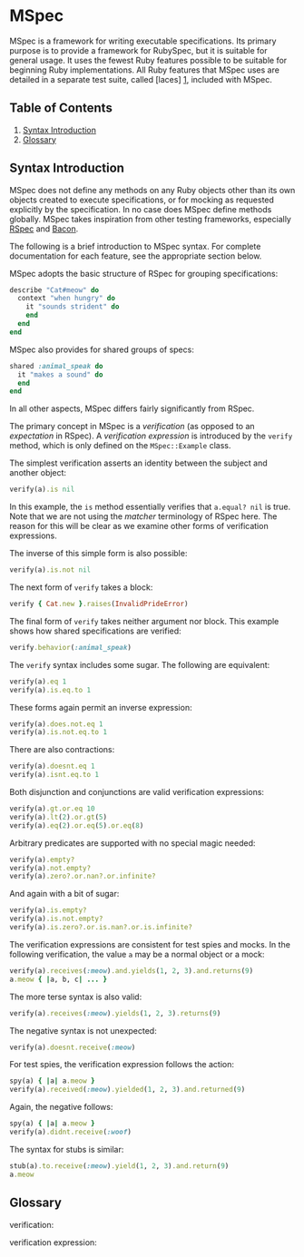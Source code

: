 # MSpec

MSpec is a framework for writing executable specifications. Its primary
purpose is to provide a framework for RubySpec, but it is suitable for general
usage. It uses the fewest Ruby features possible to be suitable for beginning
Ruby implementations. All Ruby features that MSpec uses are detailed in a
separate test suite, called [laces] [1], included with MSpec.


## Table of Contents

1. [Syntax Introduction]()
1. [Glossary]()

## Syntax Introduction

MSpec does not define any methods on any Ruby objects other than its own
objects created to execute specifications, or for mocking as requested
explicitly by the specification. In no case does MSpec define methods
globally. MSpec takes inspiration from other testing frameworks, especially
[RSpec](http://rspec.info) and [Bacon](https://github.com/chneukirchen/bacon).

The following is a brief introduction to MSpec syntax. For complete
documentation for each feature, see the appropriate section below.

MSpec adopts the basic structure of RSpec for grouping specifications:

```ruby
describe "Cat#meow" do
  context "when hungry" do
    it "sounds strident" do
    end
  end
end
```

MSpec also provides for shared groups of specs:

```ruby
shared :animal_speak do
  it "makes a sound" do
  end
end
```

In all other aspects, MSpec differs fairly significantly from RSpec.

The primary concept in MSpec is a _verification_ (as opposed to an
_expectation_ in RSpec). A _verification expression_ is introduced by the
`verify` method, which is only defined on the `MSpec::Example` class.

The simplest verification asserts an identity between the subject and another
object:

```ruby
verify(a).is nil
```

In this example, the `is` method essentially verifies that `a.equal? nil` is
true. Note that we are not using the _matcher_ terminology of RSpec here. The
reason for this will be clear as we examine other forms of verification
expressions.

The inverse of this simple form is also possible:

```ruby
verify(a).is.not nil
```

The next form of `verify` takes a block:

```ruby
verify { Cat.new }.raises(InvalidPrideError)
```

The final form of `verify` takes neither argument nor block. This example
shows how shared specifications are verified:

```ruby
verify.behavior(:animal_speak)
```

The `verify` syntax includes some sugar. The following are equivalent:

```ruby
verify(a).eq 1
verify(a).is.eq.to 1
```

These forms again permit an inverse expression:

```ruby
verify(a).does.not.eq 1
verify(a).is.not.eq.to 1
```

There are also contractions:

```ruby
verify(a).doesnt.eq 1
verify(a).isnt.eq.to 1
```

Both disjunction and conjunctions are valid verification expressions:

```ruby
verify(a).gt.or.eq 10
verify(a).lt(2).or.gt(5)
verify(a).eq(2).or.eq(5).or.eq(8)
```

Arbitrary predicates are supported with no special magic needed:

```ruby
verify(a).empty?
verify(a).not.empty?
verify(a).zero?.or.nan?.or.infinite?
```

And again with a bit of sugar:

```ruby
verify(a).is.empty?
verify(a).is.not.empty?
verify(a).is.zero?.or.is.nan?.or.is.infinite?
```

The verification expressions are consistent for test spies and mocks. In the
following verification, the value `a` may be a normal object or a mock:

```ruby
verify(a).receives(:meow).and.yields(1, 2, 3).and.returns(9)
a.meow { |a, b, c| ... }
```

The more terse syntax is also valid:

```ruby
verify(a).receives(:meow).yields(1, 2, 3).returns(9)
```

The negative syntax is not unexpected:

```ruby
verify(a).doesnt.receive(:meow)
```

For test spies, the verification expression follows the action:

```ruby
spy(a) { |a| a.meow }
verify(a).received(:meow).yielded(1, 2, 3).and.returned(9)
```

Again, the negative follows:

```ruby
spy(a) { |a| a.meow }
verify(a).didnt.receive(:woof)
```

The syntax for stubs is similar:

```ruby
stub(a).to.receive(:meow).yield(1, 2, 3).and.return(9)
a.meow
```


## Glossary

verification:

verification expression:

[1]: http://rubini.us "Evan Phoenix introduced the idea of laces in Rubinius"


